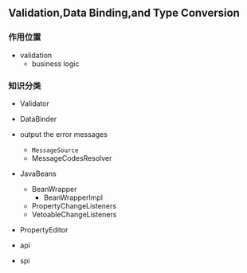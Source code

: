 ## Validation,Data Binding,and Type Conversion

### 作用位置

- validation
  - business logic



### 知识分类

- Validator
- DataBinder



- output the error messages
  - `MessageSource`
  - MessageCodesResolver



- JavaBeans
  - BeanWrapper
    - BeanWrapperImpl
  - PropertyChangeListeners
  - VetoableChangeListeners



- PropertyEditor



- api
- spi